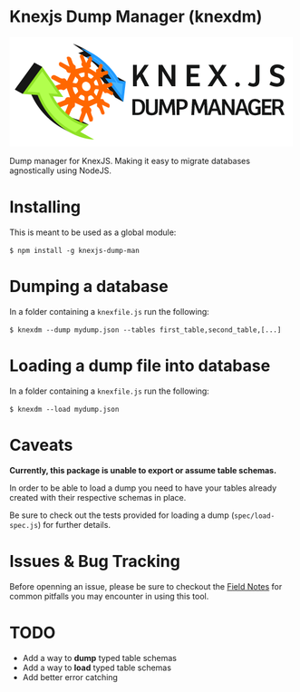 # Knexjs Dump Manager (knexdm)

![Knexjs Dump Manager (knexdm) Logo](https://raw.githubusercontent.com/jeanlescure/knexjs-dump-man/master/misc/knexjs-dump-manager-logo.png)

Dump manager for KnexJS. Making it easy to migrate databases agnostically using NodeJS.

# Installing

This is meant to be used as a global module:

`$ npm install -g knexjs-dump-man`

# Dumping a database

In a folder containing a `knexfile.js` run the following: 

`$ knexdm --dump mydump.json --tables first_table,second_table,[...]`

# Loading a dump file into database

In a folder containing a `knexfile.js` run the following: 

`$ knexdm --load mydump.json`

# Caveats

**Currently, this package is unable to export or assume table schemas.**

In order to be able to load a dump you need to have your tables already created with their respective schemas in place.

Be sure to check out the tests provided for loading a dump (`spec/load-spec.js`) for further details.

# Issues & Bug Tracking

Before openning an issue, please be sure to checkout the [Field Notes](https://github.com/jeanlescure/knexjs-dump-man/wiki) for common pitfalls you may encounter in using this tool.

# TODO

- Add a way to **dump** typed table schemas
- Add a way to **load** typed table schemas
- Add better error catching
